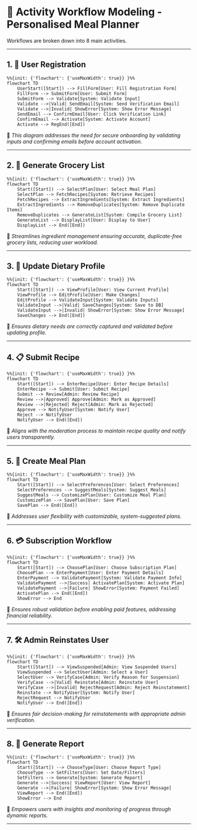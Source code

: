 
# 🔄 Activity Workflow Modeling - Personalised Meal Planner

 Workflows are broken down into 8 main activities.

---

## 1. 👤 User Registration

```mermaid
%%{init: {'flowchart': {'useMaxWidth': true}} }%%
flowchart TD
    UserStart([Start]) --> FillForm[User: Fill Registration Form]
    FillForm --> SubmitForm[User: Submit Form]
    SubmitForm --> Validate[System: Validate Input]
    Validate -->|Valid| SendEmail[System: Send Verification Email]
    Validate -->|Invalid| ShowError[System: Show Error Message]
    SendEmail --> ConfirmEmail[User: Click Verification Link]
    ConfirmEmail --> Activate[System: Activate Account]
    Activate --> RegEnd([End])
```

📝 *This diagram addresses the need for secure onboarding by validating inputs and confirming emails before account activation.*

---

## 2. 🛒 Generate Grocery List

```mermaid
%%{init: {'flowchart': {'useMaxWidth': true}} }%%
flowchart TD
    Start([Start]) --> SelectPlan[User: Select Meal Plan]
    SelectPlan --> FetchRecipes[System: Retrieve Recipes]
    FetchRecipes --> ExtractIngredients[System: Extract Ingredients]
    ExtractIngredients --> RemoveDuplicates[System: Remove Duplicate Items]
    RemoveDuplicates --> GenerateList[System: Compile Grocery List]
    GenerateList --> DisplayList[User: Display to User]
    DisplayList --> End([End])
```

📝 *Streamlines ingredient management ensuring accurate, duplicate-free grocery lists, reducing user workload.*

---

## 3. 🧬 Update Dietary Profile

```mermaid
%%{init: {'flowchart': {'useMaxWidth': true}} }%%
flowchart TD
    Start([Start]) --> ViewProfile[User: View Current Profile]
    ViewProfile --> EditProfile[User: Make Changes]
    EditProfile --> ValidateInput[System: Validate Inputs]
    ValidateInput -->|Valid| SaveChanges[System: Save to DB]
    ValidateInput -->|Invalid| ShowError[System: Show Error Message]
    SaveChanges --> End([End])
```

📝 *Ensures dietary needs are correctly captured and validated before updating profile.*

---

## 4. 📋 Submit Recipe

```mermaid
%%{init: {'flowchart': {'useMaxWidth': true}} }%%
flowchart TD
    Start([Start]) --> EnterRecipe[User: Enter Recipe Details]
    EnterRecipe --> Submit[User: Submit Recipe]
    Submit --> Review[Admin: Review Recipe]
    Review -->|Approved| Approve[Admin: Mark as Approved]
    Review -->|Rejected| Reject[Admin: Mark as Rejected]
    Approve --> NotifyUser[System: Notify User]
    Reject --> NotifyUser
    NotifyUser --> End([End])
```

📝 *Aligns with the moderation process to maintain recipe quality and notify users transparently.*

---

## 5. 🥗 Create Meal Plan

```mermaid
%%{init: {'flowchart': {'useMaxWidth': true}} }%%
flowchart TD
    Start([Start]) --> SelectPreferences[User: Select Preferences]
    SelectPreferences --> SuggestMeals[System: Suggest Meals]
    SuggestMeals --> CustomizePlan[User: Customize Meal Plan]
    CustomizePlan --> SavePlan[User: Save Plan]
    SavePlan --> End([End])
```

📝 *Addresses user flexibility with customizable, system-suggested plans.*

---

## 6. 💳 Subscription Workflow

```mermaid
%%{init: {'flowchart': {'useMaxWidth': true}} }%%
flowchart TD
    Start([Start]) --> ChoosePlan[User: Choose Subscription Plan]
    ChoosePlan --> EnterPayment[User: Enter Payment Details]
    EnterPayment --> ValidatePayment[System: Validate Payment Info]
    ValidatePayment -->|Success| ActivatePlan[System: Activate Plan]
    ValidatePayment -->|Failure| ShowError[System: Payment Failed]
    ActivatePlan --> End([End])
    ShowError --> End
```

📝 *Ensures robust validation before enabling paid features, addressing financial reliability.*

---

## 7. 🛠️ Admin Reinstates User

```mermaid
%%{init: {'flowchart': {'useMaxWidth': true}} }%%
flowchart TD
    Start([Start]) --> ViewSuspended[Admin: View Suspended Users]
    ViewSuspended --> SelectUser[Admin: Select a User]
    SelectUser --> VerifyCase[Admin: Verify Reason for Suspension]
    VerifyCase -->|Valid| Reinstate[Admin: Reinstate User]
    VerifyCase -->|Invalid| RejectRequest[Admin: Reject Reinstatement]
    Reinstate --> NotifyUser[System: Notify User]
    RejectRequest --> NotifyUser
    NotifyUser --> End([End])
```

📝 *Ensures fair decision-making for reinstatements with appropriate admin verification.*

---

## 8. 🧾 Generate Report

```mermaid
%%{init: {'flowchart': {'useMaxWidth': true}} }%%
flowchart TD
    Start([Start]) --> ChooseType[User: Choose Report Type]
    ChooseType --> SetFilters[User: Set Date/Filters]
    SetFilters --> Generate[System: Generate Report]
    Generate -->|Success| ViewReport[User: View Report]
    Generate -->|Failure| ShowError[System: Show Error Message]
    ViewReport --> End([End])
    ShowError --> End
```

📝 *Empowers users with insights and monitoring of progress through dynamic reports.*

---

